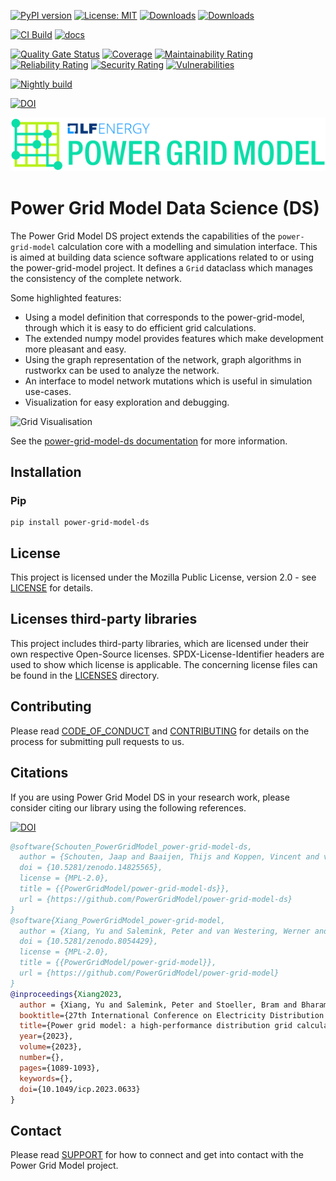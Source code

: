 <!--
SPDX-FileCopyrightText: Contributors to the Power Grid Model project <powergridmodel@lfenergy.org>

SPDX-License-Identifier: MPL-2.0
-->

[![PyPI version](https://badge.fury.io/py/power-grid-model-ds.svg?no-cache)](https://badge.fury.io/py/power-grid-model-ds)
[![License: MIT](https://img.shields.io/badge/License-MPL2.0-informational.svg)](https://github.com/PowerGridModel/power-grid-model-ds/blob/main/LICENSE)
[![Downloads](https://static.pepy.tech/badge/power-grid-model-ds)](https://pepy.tech/project/power-grid-model-ds)
[![Downloads](https://static.pepy.tech/badge/power-grid-model-ds/month)](https://pepy.tech/project/power-grid-model-ds)

[![CI Build](https://github.com/PowerGridModel/power-grid-model-ds/actions/workflows/ci.yml/badge.svg)](https://github.com/PowerGridModel/power-grid-model-ds/actions/workflows/ci.yml)
[![docs](https://readthedocs.org/projects/power-grid-model-ds/badge/)](https://power-grid-model-ds.readthedocs.io/en/stable/)

[![Quality Gate Status](https://sonarcloud.io/api/project_badges/measure?project=PowerGridModel_power-grid-model-ds&metric=alert_status)](https://sonarcloud.io/summary/new_code?id=PowerGridModel_power-grid-model-ds)
[![Coverage](https://sonarcloud.io/api/project_badges/measure?project=PowerGridModel_power-grid-model-ds&metric=coverage)](https://sonarcloud.io/summary/new_code?id=PowerGridModel_power-grid-model-ds)
[![Maintainability Rating](https://sonarcloud.io/api/project_badges/measure?project=PowerGridModel_power-grid-model-ds&metric=sqale_rating)](https://sonarcloud.io/summary/new_code?id=PowerGridModel_power-grid-model-ds)
[![Reliability Rating](https://sonarcloud.io/api/project_badges/measure?project=PowerGridModel_power-grid-model-ds&metric=reliability_rating)](https://sonarcloud.io/summary/new_code?id=PowerGridModel_power-grid-model-ds)
[![Security Rating](https://sonarcloud.io/api/project_badges/measure?project=PowerGridModel_power-grid-model-ds&metric=security_rating)](https://sonarcloud.io/summary/new_code?id=PowerGridModel_power-grid-model-ds)
[![Vulnerabilities](https://sonarcloud.io/api/project_badges/measure?project=PowerGridModel_power-grid-model-ds&metric=vulnerabilities)](https://sonarcloud.io/summary/new_code?id=PowerGridModel_power-grid-model-ds)

[![Nightly build](https://github.com/PowerGridModel/power-grid-model-ds/actions/workflows/nightly.yml/badge.svg)](https://github.com/PowerGridModel/power-grid-model-ds/actions/workflows/nightly.yml)

[![DOI](https://zenodo.org/badge/DOI/10.5281/zenodo.14825565.svg)](https://zenodo.org/record/14825565)

[![Power Grid Model logo](https://github.com/PowerGridModel/.github/blob/main/artwork/svg/color.svg)](#)

# Power Grid Model Data Science (DS)

The Power Grid Model DS project extends the capabilities of the `power-grid-model` calculation core with a modelling and simulation interface. This is aimed at building data science software applications related to or using the power-grid-model project. It defines a `Grid` dataclass which manages the consistency of the complete network.

Some highlighted features:

- Using a model definition that corresponds to the power-grid-model, through
  which it is easy to do efficient grid calculations.
- The extended numpy model provides features which make development more
  pleasant and easy.
- Using the graph representation of the network, graph algorithms in rustworkx
  can be used to analyze the network.
- An interface to model network mutations which is useful in
  simulation use-cases.
- Visualization for easy exploration and debugging.

<img width="40%" alt="Grid Visualisation" src="docs/_static/grid-force-directed.png" />

See the [power-grid-model-ds documentation](https://power-grid-model-ds.readthedocs.io/en/stable/) for more information.

## Installation

### Pip

```
pip install power-grid-model-ds
```

## License

This project is licensed under the Mozilla Public License, version 2.0 - see [LICENSE](https://github.com/PowerGridModel/power-grid-model-ds/blob/main/LICENSE) for details.

## Licenses third-party libraries

This project includes third-party libraries, 
which are licensed under their own respective Open-Source licenses.
SPDX-License-Identifier headers are used to show which license is applicable. 
The concerning license files can be found in the [LICENSES](https://github.com/PowerGridModel/power-grid-model-ds/tree/main/LICENSES) directory.

## Contributing

Please read [CODE_OF_CONDUCT](https://github.com/PowerGridModel/.github/blob/main/CODE_OF_CONDUCT.md) and [CONTRIBUTING](https://github.com/PowerGridModel/.github/blob/main/CONTRIBUTING.md) for details on the process 
for submitting pull requests to us.

## Citations

If you are using Power Grid Model DS in your research work, please consider citing our library using the following references.

[![DOI](https://zenodo.org/badge/DOI/10.5281/zenodo.14825565.svg)](https://zenodo.org/record/14825565)

```bibtex
@software{Schouten_PowerGridModel_power-grid-model-ds,
  author = {Schouten, Jaap and Baaijen, Thijs and Koppen, Vincent and van der Voort, Sven and {Contributors to the LF Energy project Power Grid Model}},
  doi = {10.5281/zenodo.14825565},
  license = {MPL-2.0},
  title = {{PowerGridModel/power-grid-model-ds}},
  url = {https://github.com/PowerGridModel/power-grid-model-ds}
}
@software{Xiang_PowerGridModel_power-grid-model,
  author = {Xiang, Yu and Salemink, Peter and van Westering, Werner and Bharambe, Nitish and Govers, Martinus G.H. and van den Bogaard, Jonas and Stoeller, Bram and Wang, Zhen and Guo, Jerry Jinfeng and Figueroa Manrique, Santiago and Jagutis, Laurynas and Wang, Chenguang and van Raalte, Marc and {Contributors to the LF Energy project Power Grid Model}},
  doi = {10.5281/zenodo.8054429},
  license = {MPL-2.0},
  title = {{PowerGridModel/power-grid-model}},
  url = {https://github.com/PowerGridModel/power-grid-model}
}
@inproceedings{Xiang2023,
  author = {Xiang, Yu and Salemink, Peter and Stoeller, Bram and Bharambe, Nitish and van Westering, Werner},
  booktitle={27th International Conference on Electricity Distribution (CIRED 2023)},
  title={Power grid model: a high-performance distribution grid calculation library},
  year={2023},
  volume={2023},
  number={},
  pages={1089-1093},
  keywords={},
  doi={10.1049/icp.2023.0633}
}
```

## Contact

Please read [SUPPORT](https://github.com/PowerGridModel/.github/blob/main/SUPPORT.md) for how to connect and get into contact with the Power Grid Model project.
